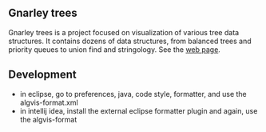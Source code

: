 Gnarley trees
------------
Gnarley trees is a project focused on visualization of various tree data structures. It contains dozens of data structures, from balanced trees and priority queues to union find and stringology.
See the [web page](http://people.ksp.sk/~kuko/gnarley-trees/).

Development
-----------
* in eclipse, go to preferences, java, code style, formatter, and use the algvis-format.xml
* in intellij idea, install the external eclipse formatter plugin and again, use the algvis-format
